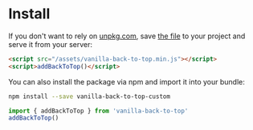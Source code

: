 # Install

If you don't want to rely on [unpkg.com](https://unpkg.com/#/about), save [the file](https://github.com/Rianvy/vanilla-back-to-top-custom/blob/main/dist/vanilla-back-to-top.min.js) to your project and serve it from your server:
```html
<script src="/assets/vanilla-back-to-top.min.js"></script>
<script>addBackToTop()</script>
```

<a id="#import"></a>You can also install the package via npm and import it into your bundle:
```bash
npm install --save vanilla-back-to-top-custom
```
```js
import { addBackToTop } from 'vanilla-back-to-top'
addBackToTop()
```
